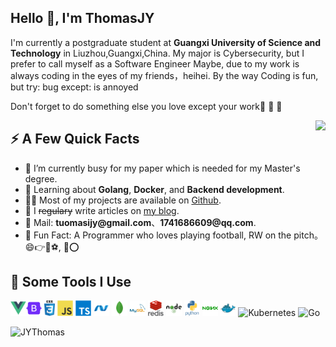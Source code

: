 <h2>Hello 👋, I'm ThomasJY</h2>
<p>I'm currently a postgraduate student at <strong>Guangxi University of Science and Technology</strong> in Liuzhou,Guangxi,China. My major is Cybersecurity, but I prefer to call myself as a Software Engineer Maybe, due to my work is always coding in the eyes of my friends，heihei. By the way Coding is fun, but try: bug except: is annoyed </p>

<p>Don't forget to do something else you love except your work🍌 🍌 🍌</p>
<img align="right" src="https://github.com/JYThomas/JYThomas/assets/44361034/3e67ae34-d00f-4466-ad9a-77bf6a1b1d5a" />
<h2>⚡️ A Few Quick Facts</h2>

<ul>
<li>🔭 I’m currently busy for my paper which is needed for my Master's degree.</li>
<li>🧐 Learning about <strong>Golang</strong>, <strong>Docker</strong>, and <strong>Backend development</strong>.</li>
<li>👨‍💻 Most of my projects are available on <a href="https://github.com/JYThomas">Github</a>.</li>
<li>📝 I <del>regulary</del> write articles on <a href="https://jythomas.github.io">my blog</a>.</li>
<li>💬 Mail: <strong>tuomasijy@gmail.com</strong>、<strong>1741686609@qq.com</strong>.</li>
<li>🎉 Fun Fact: A Programmer who loves playing football, RW on the pitch。😄👉🐑⚽️, 🐑⭕️</li>
</ul>
<h2>🚀 Some Tools I Use</h2>
<p align="left">

<img src="https://raw.githubusercontent.com/devicons/devicon/master/icons/vuejs/vuejs-original.svg" alt="vue" width="25" height="25" /><img src="https://raw.githubusercontent.com/devicons/devicon/master/icons/bootstrap/bootstrap-plain.svg" alt="bootstrap" width="25" height="25" /><img src="https://raw.githubusercontent.com/devicons/devicon/master/icons/css3/css3-original-wordmark.svg" alt="css3" width="25" height="25" /><img src="https://raw.githubusercontent.com/devicons/devicon/master/icons/javascript/javascript-original.svg" alt="javascript" width="25" height="25" />
<img src="https://raw.githubusercontent.com/devicons/devicon/master/icons/typescript/typescript-original.svg" alt="typescript" width="25" height="25" />
<img src="https://raw.githubusercontent.com/devicons/devicon/master/icons/dot-net/dot-net-original.svg" alt=".NET" width="25" height="25" />
<img src="https://raw.githubusercontent.com/devicons/devicon/master/icons/mongodb/mongodb-original.svg" alt="mongodb" width="25" height="25" />
<img src="https://raw.githubusercontent.com/devicons/devicon/master/icons/mysql/mysql-original-wordmark.svg" alt="mysql" width="25" height="25" />
<img src="https://raw.githubusercontent.com/devicons/devicon/master/icons/redis/redis-original-wordmark.svg" alt="redis" width="25" height="25" />
<img src="https://raw.githubusercontent.com/devicons/devicon/master/icons/nodejs/nodejs-original-wordmark.svg" alt="nodejs" width="25" height="25" />
<img src="https://raw.githubusercontent.com/devicons/devicon/master/icons/python/python-original-wordmark.svg" alt="python" width="25" height="25" />
<img src="https://raw.githubusercontent.com/devicons/devicon/master/icons/nginx/nginx-original.svg" alt="nginx" width="25" height="25" />
<img src="https://raw.githubusercontent.com/devicons/devicon/master/icons/docker/docker-original.svg" alt="Docker" width="25" height="25" />
<img src="https://www.vectorlogo.zone/logos/kubernetes/kubernetes-icon.svg" alt="Kubernetes" width="25" height="25" />
<img src="https://cdn.jsdelivr.net/gh/devicons/devicon/icons/go/go-original.svg" alt="Go" width="25" height="25" />
</p>
<img src="https://github-readme-stats.vercel.app/api?username=JYThomas&show_icons=true&count_private=true" alt="JYThomas" />



